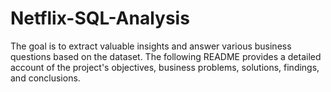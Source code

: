 # Netflix-SQL-Analysis
The goal is to extract valuable insights and answer various business questions based on the dataset. The following README provides a detailed account of the project's objectives, business problems, solutions, findings, and conclusions.
